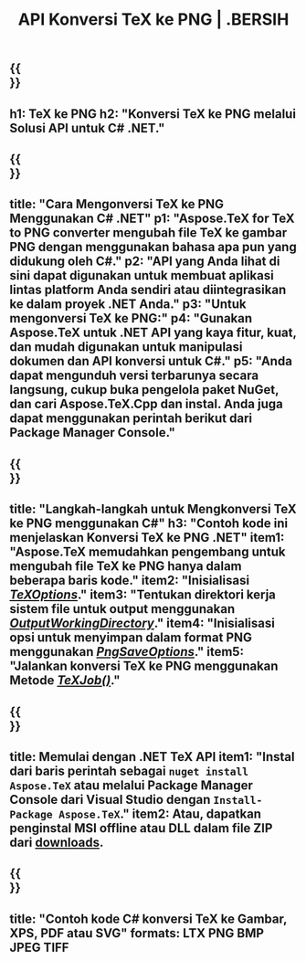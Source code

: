 ﻿---
translation: true
template: /_templates/_conversion-child-net.md
title: API Konversi TeX ke PNG | .BERSIH
description: Fungsi konversi TeX ke PNG. Integrasikan pustaka .NET lokal ini ke dalam proyek Anda atau gunakan aplikasi lintas platform untuk mengonversi TeX ke PNG.
keywords: tex ke png api net, tex2png mengintegrasikan c#
url: /net/conversion/tex-to-png/
family: tex
platformtag: net
feature: conversion
informat: TEX
outformat: PNG
otherformats: BMP JPEG TIFF PDF SVG XPS
---


{{<section banner>}}
---
h1: TeX ke PNG
h2: "Konversi TeX ke PNG melalui Solusi API untuk C# .NET."
---

{{<section overview>}}
---
title: "Cara Mengonversi TeX ke PNG Menggunakan C# .NET"
p1: "Aspose.TeX for TeX to PNG converter mengubah file TeX ke gambar PNG dengan menggunakan bahasa apa pun yang didukung oleh C#."
p2: "API yang Anda lihat di sini dapat digunakan untuk membuat aplikasi lintas platform Anda sendiri atau diintegrasikan ke dalam proyek .NET Anda."
p3: "Untuk mengonversi TeX ke PNG:"
p4: "Gunakan Aspose.TeX untuk .NET API yang kaya fitur, kuat, dan mudah digunakan untuk manipulasi dokumen dan API konversi untuk C#."
p5: "Anda dapat mengunduh versi terbarunya secara langsung, cukup buka pengelola paket NuGet, dan cari Aspose.TeX.Cpp dan instal. Anda juga dapat menggunakan perintah berikut dari Package Manager Console."
---

{{<section feature1>}}
---
title: "Langkah-langkah untuk Mengkonversi TeX ke PNG menggunakan C#"
h3: "Contoh kode ini menjelaskan Konversi TeX ke PNG .NET"
item1: "Aspose.TeX memudahkan pengembang untuk mengubah file TeX ke PNG hanya dalam beberapa baris kode."
item2: "Inisialisasi [*TeXOptions*](https://reference.aspose.com/tex/net/aspose.tex/texoptions/)."
item3: "Tentukan direktori kerja sistem file untuk output menggunakan [*OutputWorkingDirectory*](https://reference.aspose.com/tex/net/aspose.tex/texoptions/outputworkingdirectory/)."
item4: "Inisialisasi opsi untuk menyimpan dalam format PNG menggunakan [*PngSaveOptions*](https://reference.aspose.com/tex/net/aspose.tex.presentation.image/pngsaveoptions/)."
item5: "Jalankan konversi TeX ke PNG menggunakan Metode [*TeXJob()*](https://reference.aspose.com/tex/net/aspose.tex/texjob/)."
---

{{<section feature2>}}
---
title: Memulai dengan .NET TeX API
item1: "Instal dari baris perintah sebagai ```nuget install Aspose.TeX``` atau melalui Package Manager Console dari Visual Studio dengan ```Install-Package Aspose.TeX```."
item2: Atau, dapatkan penginstal MSI offline atau DLL dalam file ZIP dari [downloads](https://releases.aspose.com/tex/net).
---

{{<section widget>}}
---
title: "Contoh kode C# konversi TeX ke Gambar, XPS, PDF atau SVG"
formats: LTX PNG BMP JPEG TIFF
---